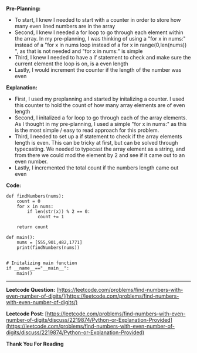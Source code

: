 **Pre-Planning:**
	
- To start, I knew I needed to start with a counter in order to store how many even lined numbers are in the array
- Second, I knew I needed a for loop to go through each element within the array. In my pre-planning, I was thinking of using a "for x in nums:" instead of a "for x in nums loop instead of a for x in range(0,len(nums)) ", as that is not needed and "for x in nums:" is simple
- Third, I knew I needed to have a if statement to check and make sure the current element the loop is on, is a even length
- Lastly, I would increment the counter if the length of the number was even
	
**Explanation:**
	
- First, I used my preplanning and started by initalizing a counter. I used this counter to hold the count of how many array elements are of even length
- Second, I initalized a for loop to go through each of the array elements. As I thought in my pre-planning, I used a simple "for x in nums:" as this is the most simple / easy to read approach for this problem.
- Third, I needed to set up a if statement to check if the array elements length is even. This can be tricky at first, but can be solved through typecasting. We needed to typecast the array element as a string, and from there we could mod the element by 2 and see if it came out to an even number.
- Lastly, I incremented the total count if the numbers length came out even


**Code:**

	def findNumbers(nums):
		count = 0
		for x in nums:
			if len(str(x)) % 2 == 0:
				count += 1
		
		return count
    
	def main():
		nums = [555,901,482,1771]
		print(findNumbers(nums))
  
  
	# Initalizing main function
	if __name__=="__main__":
		main()
			
----

**Leetcode Question:**
[https://leetcode.com/problems/find-numbers-with-even-number-of-digits/](https://leetcode.com/problems/find-numbers-with-even-number-of-digits/)

**Leetcode Post:**
[https://leetcode.com/problems/find-numbers-with-even-number-of-digits/discuss/2219874/Python-or-Explanation-Provided](https://leetcode.com/problems/find-numbers-with-even-number-of-digits/discuss/2219874/Python-or-Explanation-Provided)

**Thank You For Reading**